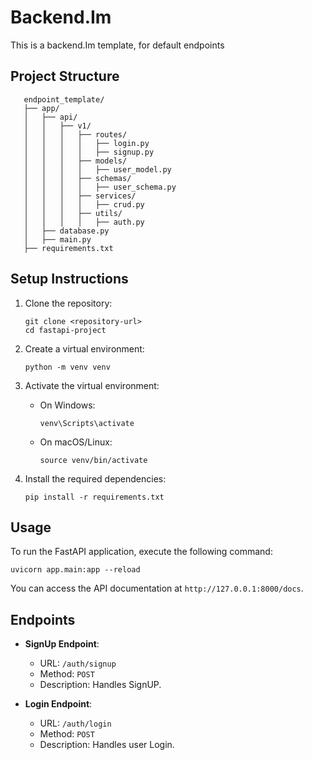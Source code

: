 # Backend.Im

This is a backend.Im template, for default endpoints

## Project Structure

```
   endpoint_template/
   ├── app/
   │   ├── api/
   │   │   ├── v1/
   │   │   │   ├── routes/
   │   │   │   │   ├── login.py
   │   │   │   │   ├── signup.py
   │   │   │   ├── models/
   │   │   │   │   ├── user_model.py
   │   │   │   ├── schemas/
   │   │   │   │   ├── user_schema.py
   │   │   │   ├── services/
   │   │   │   │   ├── crud.py
   │   │   │   ├── utils/
   │   │   │   │   ├── auth.py
   │   ├── database.py
   │   ├── main.py
   ├── requirements.txt
```


## Setup Instructions

1. Clone the repository:
   ```
   git clone <repository-url>
   cd fastapi-project
   ```

2. Create a virtual environment:
   ```
   python -m venv venv
   ```

3. Activate the virtual environment:
   - On Windows:
     ```
     venv\Scripts\activate
     ```
   - On macOS/Linux:
     ```
     source venv/bin/activate
     ```

4. Install the required dependencies:
   ```
   pip install -r requirements.txt
   ```

## Usage

To run the FastAPI application, execute the following command:
```
uvicorn app.main:app --reload
```

You can access the API documentation at `http://127.0.0.1:8000/docs`.

## Endpoints

- **SignUp Endpoint**: 
  - URL: `/auth/signup`
  - Method: `POST`
  - Description: Handles SignUP.

- **Login Endpoint**: 
  - URL: `/auth/login`
  - Method: `POST`
  - Description: Handles user Login.
